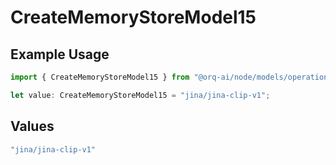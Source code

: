 # CreateMemoryStoreModel15

## Example Usage

```typescript
import { CreateMemoryStoreModel15 } from "@orq-ai/node/models/operations";

let value: CreateMemoryStoreModel15 = "jina/jina-clip-v1";
```

## Values

```typescript
"jina/jina-clip-v1"
```